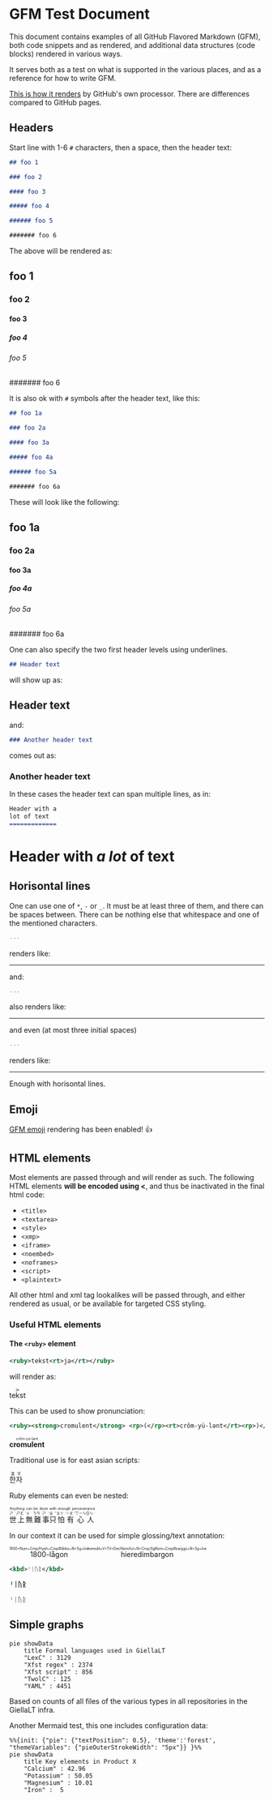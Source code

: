 # GFM Test Document

This document contains examples of all GitHub Flavored Markdown (GFM), both code
snippets and as rendered, and additional data structures (code blocks) rendered
in various ways.

It serves both as a test on what is supported in the various places, and as a
reference for how to write GFM.

[This is how it renders](https://github.com/giellalt/giellalt.github.io/blob/main/infra/MarkdownTestReference.md)
by GitHub's own processor. There are differences compared to GitHub pages.

## Headers

Start line with 1-6 `#` characters, then a space, then the header text:

```md
## foo 1

### foo 2

#### foo 3

##### foo 4

###### foo 5

####### foo 6
```

The above will be rendered as:

## foo 1

### foo 2

#### foo 3

##### foo 4

###### foo 5

####### foo 6

It is also ok with `#` symbols after the header text, like this:

```md
## foo 1a

### foo 2a

#### foo 3a

##### foo 4a

###### foo 5a

####### foo 6a
```

These will look like the following:

## foo 1a

### foo 2a

#### foo 3a

##### foo 4a

###### foo 5a

####### foo 6a

One can also specify the two first header levels using underlines.

```md
## Header text
```

will show up as:

## Header text

and:

```md
### Another header text
```

comes out as:

### Another header text

In these cases the header text can span multiple lines, as in:

```md
Header with a
lot of text
=============
```

Header with _a
lot_ of text
=============

## Horisontal lines

One can use one of `*`, `-` or `_`. It must be at least three of them, and there
can be spaces between. There can be nothing else that whitespace and one of the
mentioned characters.

```md
---
```

renders like:

---

and:

```md
---
```

also renders like:

---

and even (at most three initial spaces)

```md
---
```

renders like:

---

Enough with horisontal lines.

## Emoji

[GFM emoji](https://github.com/ikatyang/emoji-cheat-sheet/blob/master/README.md) rendering has been enabled! :+1:

## HTML elements

Most elements are passed through and will render as such. The following HTML
elements **will be encoded using &lt;**, and thus be inactivated in the final html code:

- `<title>    `
- `<textarea> `
- `<style>    `
- `<xmp>      `
- `<iframe>   `
- `<noembed>  `
- `<noframes> `
- `<script>   `
- `<plaintext>`

All other html and xml tag lookalikes will be passed through, and either rendered
as usual, or be available for targeted CSS styling.

### Useful HTML elements

#### The `<ruby>` element

```xml
<ruby>tekst<rt>ja</rt></ruby>
```

will render as:

<ruby>tekst<rt>ja</rt></ruby>

This can be used to show pronunciation:

```xml
<ruby><strong>cromulent</strong> <rp>(</rp><rt>crôm-yü-lənt</rt><rp>)</rp></ruby>
```

<ruby><strong>cromulent</strong> <rp>(</rp><rt>crôm-yü-lənt</rt><rp>)</rp></ruby>

Traditional use is for east asian scripts:

<ruby>한자<rp>(</rp><rt>漢字</rt><rp>)</rp></ruby>

Ruby elements can even be nested:

<ruby><ruby>世<rp>（</rp><rt>ㄕ ˋ</rt><rp>）</rp>上<rp>（</rp><rt>ㄕㄤ ˋ</rt><rp>）</rp>無<rp>（</rp><rt>ㄨ ˊ</rt><rp>）</rp>難<rp>（</rp><rt>ㄋㄢ ˊ</rt><rp>）</rp>事<rp>（</rp><rt>ㄕ ˋ</rt><rp>）</rp>只<rp>（</rp><rt>ㄓ ˇ</rt><rp>）</rp>怕<rp>（</rp><rt>ㄆㄚ ˋ</rt><rp>）</rp>有<rp>（</rp><rt>ㄧㄡ ˇ</rt><rp>）</rp>心<rp>（</rp><rt>ㄒㄧㄣ</rt><rp>）</rp>人<rp>（</rp><rt>ㄖㄣ ˊ</rt><rp>）</rp></ruby><rp> （</rp><rt>Anything can be done with enough perseverance</rt><rp>）</rp></ruby>

In our context it can be used for simple glossing/text annotation:

<ruby>1800-lågon<rt>1800+Num+Cmp/Hyph+Cmp#låhko+N+Sg+Ine</rt></ruby>
<ruby>hieredimbargon<rt>hieredit+V+TV+Der/NomAct+N+Cmp/SgNom+Cmp#barggo+N+Sg+Ine</rt></ruby>

```xml
<kbd>ᛌᛁᚢᚱ</kbd>
```

**<kbd>ᛌᛁᚢᚱ</kbd>**

<kbd><kbd>ᛌᛁᚢᚱ</kbd></kbd>

## Simple graphs

```mermaid
pie showData
    title Formal languages used in GiellaLT
    "LexC" : 3129
    "Xfst regex" : 2374
    "Xfst script" : 856
    "TwolC" : 125
    "YAML" : 4451
```

Based on counts of all files of the various types in all repositories in the
GiellaLT infra.

Another Mermaid test, this one includes configuration data:

```mermaid
%%{init: {"pie": {"textPosition": 0.5}, 'theme':'forest', "themeVariables": {"pieOuterStrokeWidth": "5px"}} }%%
pie showData
    title Key elements in Product X
    "Calcium" : 42.96
    "Potassium" : 50.05
    "Magnesium" : 10.01
    "Iron" :  5
```
